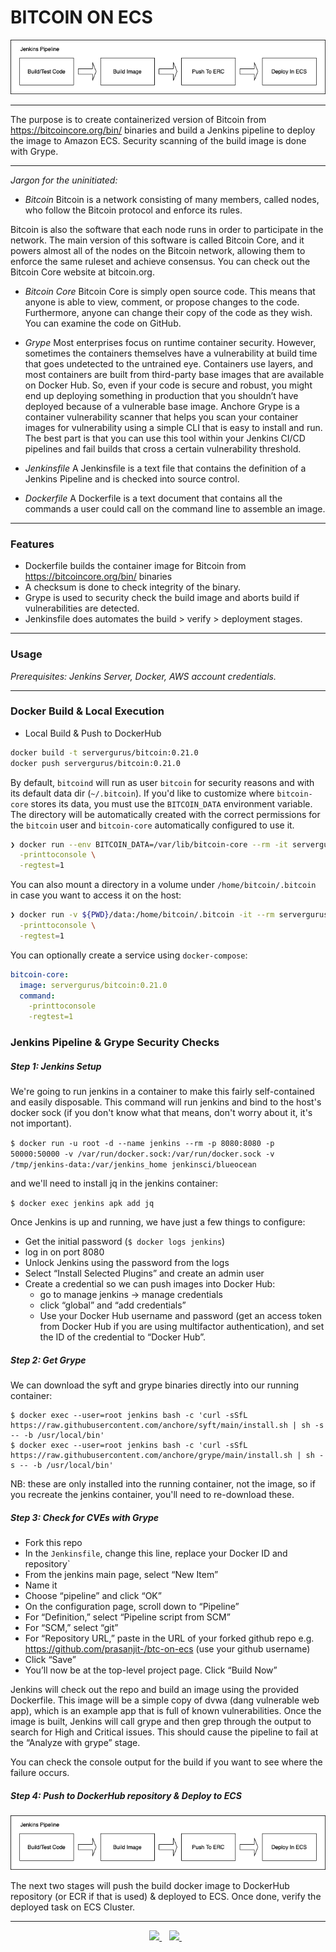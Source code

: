 # BITCOIN ON ECS

![Jenkins Pipeline Flow](pipeline.png)

---

The purpose is to create containerized version of Bitcoin from https://bitcoincore.org/bin/ binaries and build a Jenkins pipeline to deploy the image to Amazon ECS. Security scanning of the build image is done with Grype.


---


_Jargon for the uninitiated:_

* _Bitcoin_
Bitcoin is a network consisting of many members, called nodes, who follow the Bitcoin protocol and enforce its rules.

Bitcoin is also the software that each node runs in order to participate in the network. The main version of this software is called Bitcoin Core, and it powers almost all of the nodes on the Bitcoin network, allowing them to enforce the same ruleset and achieve consensus. You can check out the Bitcoin Core website at bitcoin.org.

* _Bitcoin Core_
Bitcoin Core is simply open source code. This means that anyone is able to view, comment, or propose changes to the code. Furthermore, anyone can change their copy of the code as they wish. You can examine the code on GitHub.

* _Grype_
Most enterprises focus on runtime container security. However, sometimes the containers themselves have a vulnerability at build time that goes undetected to the untrained eye.
Containers use layers, and most containers are built from third-party base images that are available on Docker Hub. So, even if your code is secure and robust, you might end up deploying something in production that you shouldn’t have deployed because of a vulnerable base image. Anchore Grype is a container vulnerability scanner that helps you scan your container images for vulnerability using a simple CLI that is easy to install and run. The best part is that you can use this tool within your Jenkins CI/CD pipelines and fail builds that cross a certain vulnerability threshold.

* _Jenkinsfile_
A Jenkinsfile is a text file that contains the definition of a Jenkins Pipeline and is checked into source control.

* _Dockerfile_
A Dockerfile is a text document that contains all the commands a user could call on the command line to assemble an image.

---

### Features

- Dockerfile builds the container image for Bitcoin from https://bitcoincore.org/bin/ binaries
- A checksum is done to check integrity of the binary.
- Grype is used to security check the build image and aborts build if vulnerabilities are detected.
- Jenkinsfile does automates the build > verify > deployment stages.

---

###  Usage

_Prerequisites:_
_Jenkins Server, Docker, AWS account credentials._

---


### Docker Build & Local Execution

* Local Build & Push to DockerHub

```bash
docker build -t servergurus/bitcoin:0.21.0
docker push servergurus/bitcoin:0.21.0
```



By default, `bitcoind` will run as user `bitcoin` for security reasons and with its default data dir (`~/.bitcoin`). If you'd like to customize where `bitcoin-core` stores its data, you must use the `BITCOIN_DATA` environment variable. The directory will be automatically created with the correct permissions for the `bitcoin` user and `bitcoin-core` automatically configured to use it.

```sh
❯ docker run --env BITCOIN_DATA=/var/lib/bitcoin-core --rm -it servergurus/bitcoin:0.21.0 \
  -printtoconsole \
  -regtest=1
```

You can also mount a directory in a volume under `/home/bitcoin/.bitcoin` in case you want to access it on the host:

```sh
❯ docker run -v ${PWD}/data:/home/bitcoin/.bitcoin -it --rm servergurus/bitcoin:0.21.0 \
  -printtoconsole \
  -regtest=1
```

You can optionally create a service using `docker-compose`:

```yml
bitcoin-core:
  image: servergurus/bitcoin:0.21.0
  command:
    -printtoconsole
    -regtest=1
```


### Jenkins Pipeline & Grype Security Checks
##### Step 1: Jenkins Setup

We're going to run jenkins in a container to make this fairly self-contained and easily disposable.  This command will run jenkins and bind to the host's docker sock (if you don't know what that means, don't worry about it, it's not important).

`$ docker run -u root -d --name jenkins --rm -p 8080:8080 -p 50000:50000 -v /var/run/docker.sock:/var/run/docker.sock -v /tmp/jenkins-data:/var/jenkins_home jenkinsci/blueocean
`

and we'll need to install jq in the jenkins container:

`$ docker exec jenkins apk add jq`

Once Jenkins is up and running, we have just a few things to configure:
- Get the initial password (`$ docker logs jenkins`)
- log in on port 8080
- Unlock Jenkins using the password from the logs
- Select “Install Selected Plugins” and create an admin user
- Create a credential so we can push images into Docker Hub:
	- go to manage jenkins -> manage credentials
	- click “global” and “add credentials”
	- Use your Docker Hub username and password (get an access token from Docker Hub if you are using multifactor authentication), and set the ID of the credential to “Docker Hub”.

##### Step 2: Get Grype
We can download the syft and grype binaries directly into our running container:

```
$ docker exec --user=root jenkins bash -c 'curl -sSfL https://raw.githubusercontent.com/anchore/syft/main/install.sh | sh -s -- -b /usr/local/bin'
$ docker exec --user=root jenkins bash -c 'curl -sSfL https://raw.githubusercontent.com/anchore/grype/main/install.sh | sh -s -- -b /usr/local/bin'
```

NB: these are only installed into the running container, not the image, so if you recreate the jenkins container, you'll need to re-download these.

##### Step 3: Check for CVEs with Grype

- Fork this repo
- In the `Jenkinsfile`, change this line, replace your Docker ID and repository`
- From the jenkins main page, select “New Item”
- Name it
- Choose “pipeline” and click “OK”
- On the configuration page, scroll down to “Pipeline”
- For “Definition,” select “Pipeline script from SCM”
- For “SCM,” select “git”
- For “Repository URL,” paste in the URL of your forked github repo
	e.g. https://github.com/prasanjit-/btc-on-ecs (use your github username)
- Click “Save”
- You’ll now be at the top-level project page.  Click “Build Now”


Jenkins will check out the repo and build an image using the provided Dockerfile.  This image will be a simple copy of dvwa (dang vulnerable web app), which is an example app that is full of known vulnerabilities.  Once the image is built, Jenkins will call grype and then grep through the output to search for High and Critical issues.  This should cause the pipeline to fail at the “Analyze with grype” stage.

You can check the console output for the build if you want to see where the failure occurs.

##### Step 4: Push to DockerHub repository & Deploy to ECS

![Jenkins Pipeline Flow](pipeline.png)

The next two stages will push the build docker image to DockerHub repository (or ECR if that is used) & deployed to ECS. Once done, verify the deployed task on ECS Cluster.


---



<p align='center'>

  <a href="https://www.linkedin.com/in/prasanjit-singh/">
    <img src="https://img.shields.io/badge/linkedin-%230077B5.svg?&style=for-the-badge&logo=linkedin&logoColor=white" />
  </a>&nbsp;&nbsp;
  <a href="https://youtube.com/binpipe">
    <img src="https://img.shields.io/badge/YouTube-FF0000?style=for-the-badge&logo=youtube&logoColor=white" />        
  </a>&nbsp;&nbsp;

</p>

